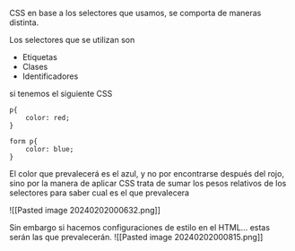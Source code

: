 CSS en base a los selectores que usamos, se comporta de maneras distinta.

Los selectores que se utilizan son 
- Etiquetas
- Clases
- Identificadores

si tenemos el siguiente CSS
```
p{
	color: red;
}

form p{
	color: blue;
}
```
El color que prevalecerá es el azul, y no por encontrarse después del rojo, sino por la manera de aplicar
CSS trata de sumar los pesos relativos de los selectores para saber cual es el que prevalecera

![[Pasted image 20240202000632.png]]

Sin embargo si hacemos configuraciones de estilo en el HTML... estas serán las que prevalecerán.
![[Pasted image 20240202000815.png]]

